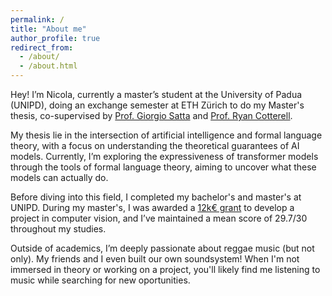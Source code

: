 ```yaml
---
permalink: /
title: "About me"
author_profile: true
redirect_from: 
  - /about/
  - /about.html
---
```

Hey! I’m Nicola, currently a master’s student at the University of Padua (UNIPD), doing an exchange semester at ETH Zürich to do my Master's thesis, co-supervised by [Prof. Giorgio Satta](https://scholar.google.com/citations?user=MLTHFaAAAAAJ&hl=en) and [Prof. Ryan Cotterell](https://scholar.google.com/citations?user=DexOqtoAAAAJ&hl=en&oi=sra).

My thesis lie in the intersection of artificial intelligence and formal language theory, with a focus on understanding the theoretical guarantees of AI models. Currently, I’m exploring the expressiveness of transformer models through the tools of formal language theory, aiming to uncover what these models can actually do.

Before diving into this field, I completed my bachelor's and master's at UNIPD. During my master's, I was awarded a [12k€ grant](https://www.unipd.it/sites/unipd.it/files/2023/Prot_Verbale%20riunione%20da%20remotoComm%20BPISS_30_10_2023.pdf.pdf) to develop a project in computer vision, and I’ve maintained a mean score of 29.7/30 throughout my studies.

Outside of academics, I’m deeply passionate about reggae music (but not only). My friends and I even built our own soundsystem! When I'm not immersed in theory or working on a project, you'll likely find me listening to music while searching for new oportunities.
